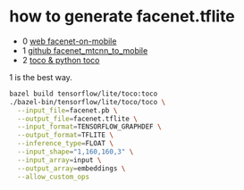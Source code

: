 # how to generate facenet.tflite

* 0 [web facenet-on-mobile](https://medium.com/@tomdeore/facenet-on-mobile-cb6aebe38505)
* 1 [github facenet_mtcnn_to_mobile](https://github.com/parai/facenet_mtcnn_to_mobile)
* 2 [toco & python toco](https://blog.csdn.net/qq_16564093/article/details/78996563)

1 is the best way.

```sh
bazel build tensorflow/lite/toco:toco
./bazel-bin/tensorflow/lite/toco/toco \
  --input_file=facenet.pb \
  --output_file=facenet.tflite \
  --input_format=TENSORFLOW_GRAPHDEF \
  --output_format=TFLITE \
  --inference_type=FLOAT \
  --input_shape="1,160,160,3" \
  --input_array=input \
  --output_array=embeddings \
  --allow_custom_ops
```
